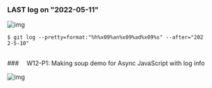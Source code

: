 ### LAST log on "2022-05-11"

![img](w12-last.png)

```
$ git log --pretty=format:"%h%x09%an%x09%ad%x09%s" --after="202
2-5-10"


```

###　 W12-P1: Making soup demo for Async JavaScript with log info

![img](w12-p1.png)